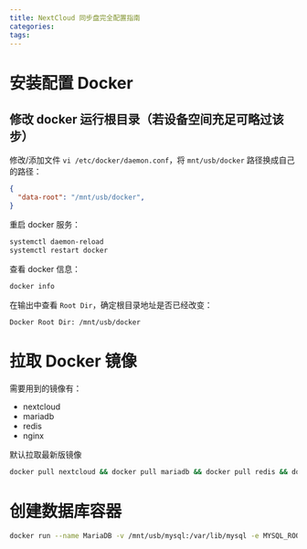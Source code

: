 ```yaml
---
title: NextCloud 同步盘完全配置指南
categories:
tags:
---
```


# 安装配置 Docker


## 修改 docker 运行根目录（若设备空间充足可略过该步）

修改/添加文件 `vi /etc/docker/daemon.conf`，将 `mnt/usb/docker` 路径换成自己的路径：

```json
{
  "data-root": "/mnt/usb/docker",
}
```
重启 docker 服务：

```bash
systemctl daemon-reload
systemctl restart docker
```

查看 docker 信息：

```bash
docker info
```

在输出中查看 `Root Dir`，确定根目录地址是否已经改变：

```
Docker Root Dir: /mnt/usb/docker
```

# 拉取 Docker 镜像

需要用到的镜像有：

- nextcloud
- mariadb
- redis
- nginx

默认拉取最新版镜像

```bash
docker pull nextcloud && docker pull mariadb && docker pull redis && docker pull nginx
```

# 创建数据库容器

```bash
docker run --name MariaDB -v /mnt/usb/mysql:/var/lib/mysql -e MYSQL_ROOT_PASSWORD='your-password' -e MYSQL_DATABASE=NextCloud --privileged=true --restart always -d mariadb
```